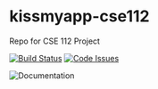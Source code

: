 # kissmyapp-cse112
Repo for CSE 112 Project

[![Build Status](https://travis-ci.com/cprafullchandra/kissmyapp-cse112.svg?token=1ofap7UzGpbwaE2UqF3s&branch=master)](https://travis-ci.com/cprafullchandra/kissmyapp-cse112)
[![Code Issues](https://www.quantifiedcode.com/api/v1/project/484437f7640d4376bc52b5c5036c0dc1/badge.svg)](https://www.quantifiedcode.com/app/project/484437f7640d4376bc52b5c5036c0dc1)

![Documentation](https://github.com/cprafullchandra/kissmyapp-cse112/wiki)

